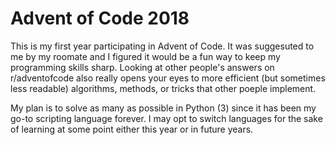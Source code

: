 # Advent of Code 2018
This is my first year participating in Advent of Code. It was suggesuted to me by my roomate and I figured it would be a fun way to keep my programming skills sharp. Looking at other people's answers on r/adventofcode also really opens your eyes to more efficient (but sometimes less readable) algorithms, methods, or tricks that other poeple implement.

My plan is to solve as many as possible in Python (3) since it has been my go-to scripting language forever. I may opt to switch languages for the sake of learning at some point either this year or in future years.
